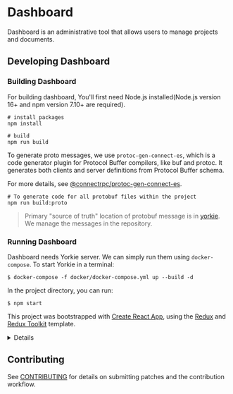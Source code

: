 # Dashboard

Dashboard is an administrative tool that allows users to manage projects and documents.

## Developing Dashboard

### Building Dashboard

For building dashboard, You'll first need Node.js installed(Node.js version 16+ and npm version 7.10+ are required).

```
# install packages
npm install

# build
npm run build
```

To generate proto messages, we use `protoc-gen-connect-es`, which is a code generator plugin for Protocol Buffer compilers, like buf and protoc. It generates both clients and server definitions from Protocol Buffer schema.

For more details, see [@connectrpc/protoc-gen-connect-es](https://github.com/connectrpc/connect-es/tree/main/packages/protoc-gen-connect-es).

```
# To generate code for all protobuf files within the project
npm run build:proto
```

> Primary "source of truth" location of protobuf message is in [yorkie](https://github.com/yorkie-team/yorkie/tree/main/api). We manage the messages in the repository.

### Running Dashboard

Dashboard needs Yorkie server. We can simply run them using `docker-compose`.
To start Yorkie in a terminal:

```
$ docker-compose -f docker/docker-compose.yml up --build -d
```

In the project directory, you can run:

```
$ npm start
```

This project was bootstrapped with [Create React App](https://github.com/facebook/create-react-app), using the [Redux](https://redux.js.org/) and [Redux Toolkit](https://redux-toolkit.js.org/) template.

<details>

## Available Scripts

In the project directory, you can run:

### `npm start`

Runs the app in the development mode.<br />
Open [http://localhost:3000](http://localhost:3000) to view it in the browser.

The page will reload if you make edits.<br />
You will also see any lint errors in the console.

### `npm test`

Launches the test runner in the interactive watch mode.<br />
See the section about [running tests](https://facebook.github.io/create-react-app/docs/running-tests) for more information.

### `npm run build`

Builds the app for production to the `build` folder.<br />
It correctly bundles React in production mode and optimizes the build for the best performance.

The build is minified and the filenames include the hashes.<br />
Your app is ready to be deployed!

See the section about [deployment](https://facebook.github.io/create-react-app/docs/deployment) for more information.

### `npm run eject`

**Note: this is a one-way operation. Once you `eject`, you can’t go back!**

If you aren’t satisfied with the build tool and configuration choices, you can `eject` at any time. This command will remove the single build dependency from your project.

Instead, it will copy all the configuration files and the transitive dependencies (webpack, Babel, ESLint, etc) right into your project so you have full control over them. All of the commands except `eject` will still work, but they will point to the copied scripts so you can tweak them. At this point you’re on your own.

You don’t have to ever use `eject`. The curated feature set is suitable for small and middle deployments, and you shouldn’t feel obligated to use this feature. However we understand that this tool wouldn’t be useful if you couldn’t customize it when you are ready for it.

## Learn More

You can learn more in the [Create React App documentation](https://facebook.github.io/create-react-app/docs/getting-started).

To learn React, check out the [React documentation](https://reactjs.org/).

</details>

## Contributing

See [CONTRIBUTING](CONTRIBUTING.md) for details on submitting patches and the contribution workflow.
